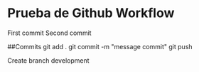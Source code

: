 # Prueba de Github Workflow

First commit
Second commit

##Commits 
git add .
git commit -m "message commit"
git push

Create branch development

